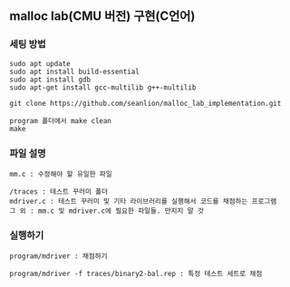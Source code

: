 ## malloc lab(CMU 버전) 구현(C언어)
### 세팅 방법
```
sudo apt update
sudo apt install build-essential
sudo apt install gdb
sudo apt-get install gcc-multilib g++-multilib

git clone https://github.com/seanlion/malloc_lab_implementation.git

program 폴더에서 make clean
make
```

### 파일 설명
```
mm.c : 수정해야 할 유일한 파일

/traces : 테스트 꾸러미 폴더
mdriver.c : 테스트 꾸러미 및 기타 라이브러리를 실행해서 코드를 채점하는 프로그램
그 외 : mm.c 및 mdriver.c에 필요한 파일들. 만지지 말 것
```

### 실행하기
```
program/mdriver : 채점하기

program/mdriver -f traces/binary2-bal.rep : 특정 테스트 세트로 채점
```
